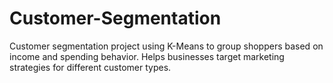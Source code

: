 # Customer-Segmentation
Customer segmentation project using K-Means to group shoppers based on income and spending behavior. Helps businesses target marketing strategies for different customer types.
